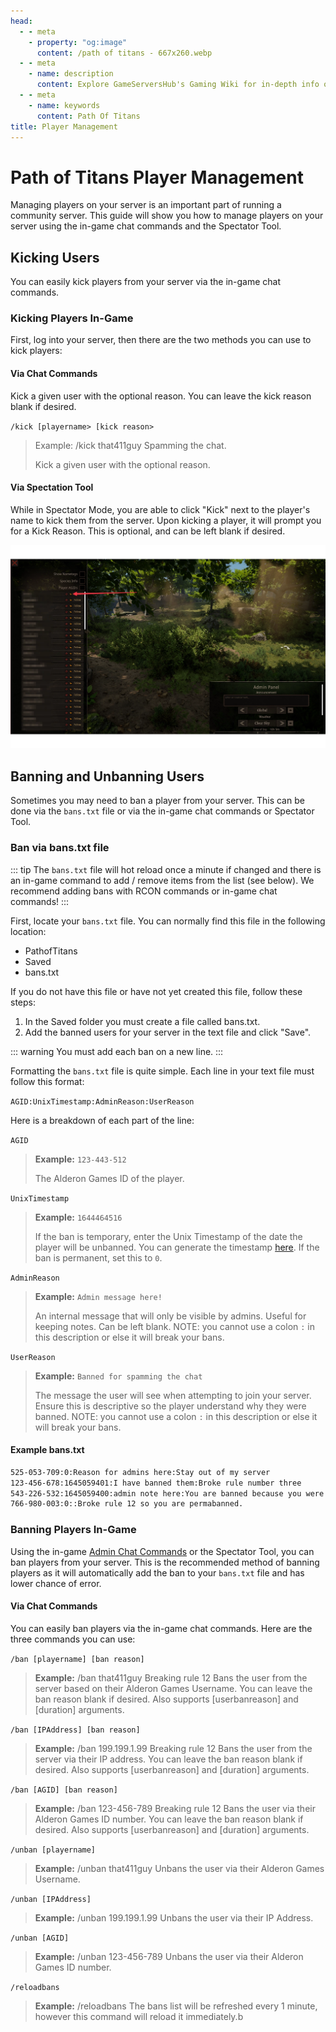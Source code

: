 ```yaml
---
head:
  - - meta
    - property: "og:image"
      content: /path of titans - 667x260.webp
  - - meta
    - name: description
      content: Explore GameServersHub's Gaming Wiki for in-depth info on Path of Titans. Find details on gameplay, features, and updates for the ultimate dino MMO adventure!
  - - meta
    - name: keywords
      content: Path Of Titans
title: Player Management
---
```


# Path of Titans Player Management

Managing players on your server is an important part of running a community server. This guide will show you how to manage players on your server using the in-game chat commands and the Spectator Tool.

## Kicking Users

You can easily kick players from your server via the in-game chat commands.

### Kicking Players In-Game

First, log into your server, then there are the two methods you can use to kick players:

#### Via Chat Commands

Kick a given user with the optional reason. You can leave the kick reason blank if desired.

`/kick [playername> [kick reason>`

> Example: /kick that411guy Spamming the chat.
>
> Kick a given user with the optional reason.

#### Via Spectation Tool

While in Spectator Mode, you are able to click "Kick" next to the player's name to kick them from the server. Upon kicking a player, it will prompt you for a Kick Reason. This is optional, and can be left blank if desired.

![player-management](player-management.webp)

## Banning and Unbanning Users

Sometimes you may need to ban a player from your server. This can be done via the `bans.txt` file or via the in-game chat commands or Spectator Tool.

### Ban via bans.txt file

::: tip
The `bans.txt` file will hot reload once a minute if changed and there is an in-game command to add / remove items from the list (see below). We recommend adding bans with RCON commands or in-game chat commands!
:::

First, locate your `bans.txt` file. You can normally find this file in the following location:

<ul class="breadcrumbs" data-v-1536bbb2="">
<li class="first" data-v-1536bbb2="">
<span data-v-1536bbb2="">
<i class="fas fa-folder" data-v-1536bbb2=""></i> PathofTitans
</span>
</li>
<li class="" data-v-1536bbb2="">
<span data-v-1536bbb2="">
<i class="fas fa-folder" data-v-1536bbb2=""></i> Saved
</span>
</li>
<li class="last" data-v-1536bbb2="">
<span data-v-1536bbb2="">
<i class="fas fa-file" data-v-1536bbb2=""></i> bans.txt
</span>
</li>
</ul>

If you do not have this file or have not yet created this file, follow these steps:

1. In the Saved folder you must create a file called bans.txt.
2. Add the banned users for your server in the text file and click "Save".

::: warning
You must add each ban on a new line.
:::

Formatting the `bans.txt` file is quite simple. Each line in your text file must follow this format:

`AGID:UnixTimestamp:AdminReason:UserReason`

Here is a breakdown of each part of the line:

`AGID`

>**Example:** `123-443-512`
>
>The Alderon Games ID of the player.

`UnixTimestamp`

>**Example:** `1644464516`
>
>If the ban is temporary, enter the Unix Timestamp of the date the player will be unbanned. You can generate the timestamp [here](https://www.epochconverter.com/). If the ban is permanent, set this to `0`.

`AdminReason`

>**Example:** `Admin message here!`
>
>An internal message that will only be visible by admins. Useful for keeping notes. Can be left blank. NOTE: you cannot use a colon `:` in this description or else it will break your bans.

`UserReason`

>**Example:** `Banned for spamming the chat`
>
>The message the user will see when attempting to join your server. Ensure this is descriptive so the player understand why they were banned. NOTE: you cannot use a colon `:` in this description or else it will break your bans.

#### Example bans.txt

```txt
525-053-709:0:Reason for admins here:Stay out of my server
123-456-678:1645059401:I have banned them:Broke rule number three
543-226-532:1645059400:admin note here:You are banned because you were rude
766-980-003:0::Broke rule 12 so you are permabanned.
```

### Banning Players In-Game

Using the in-game [Admin Chat Commands](./path-of-titans-chat-commands#admin-commands) or the Spectator Tool, you can ban players from your server. This is the recommended method of banning players as it will automatically add the ban to your `bans.txt` file and has lower chance of error.

#### Via Chat Commands

You can easily ban players via the in-game chat commands. Here are the three commands you can use:

`/ban [playername] [ban reason]`

>**Example:** /ban that411guy Breaking rule 12 Bans the user from the server based on their Alderon Games Username. You can leave the ban reason blank if desired. Also supports [userbanreason] and [duration] arguments.

`/ban [IPAddress] [ban reason]`

>**Example:** /ban 199.199.1.99 Breaking rule 12 Bans the user from the server via their IP address. You can leave the ban reason blank if desired. Also supports [userbanreason] and [duration] arguments.

`/ban [AGID] [ban reason]`

>**Example:** /ban 123-456-789 Breaking rule 12 Bans the user via their Alderon Games ID number. You can leave the ban reason blank if desired. Also supports [userbanreason] and [duration] arguments.

`/unban [playername]`

>**Example:** /unban that411guy Unbans the user via their Alderon Games Username.

`/unban [IPAddress]`

>**Example:** /unban 199.199.1.99 Unbans the user via their IP Address.

`/unban [AGID]`

>**Example:** /unban 123-456-789 Unbans the user via their Alderon Games ID number.

`/reloadbans`

>**Example:** /reloadbans The bans list will be refreshed every 1 minute, however this command will reload it immediately.b